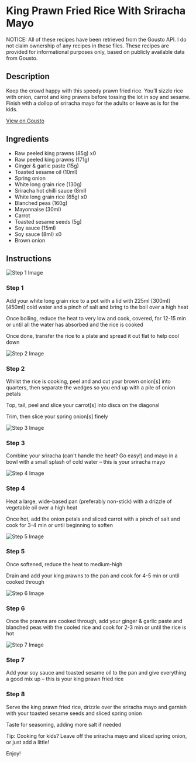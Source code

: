 # King Prawn Fried Rice With Sriracha Mayo

NOTICE: All of these recipes have been retrieved from the Gousto API. I do not claim ownership of any recipes in these files. These recipes are provided for informational purposes only, based on publicly available data from Gousto.

## Description

Keep the crowd happy with this speedy prawn fried rice. You’ll sizzle rice with onion, carrot and king prawns before tossing the lot in soy and sesame. Finish with a dollop of sriracha mayo for the adults or leave as is for the kids.

[View on Gousto](https://www.gousto.co.uk/recipes/cookbook/king-prawn-fried-rice-with-sriracha-mayo)

## Ingredients

- Raw peeled king prawns (85g) x0
- Raw peeled king prawns (171g)
- Ginger & garlic paste (15g)
- Toasted sesame oil (10ml)
- Spring onion
- White long grain rice (130g)
- Sriracha hot chilli sauce (8ml)
- White long grain rice (65g) x0
- Blanched peas (160g)
- Mayonnaise (30ml)
- Carrot
- Toasted sesame seeds (5g)
- Soy sauce (15ml)
- Soy sauce (8ml) x0
- Brown onion

## Instructions

![Step 1 Image](https://production-media.gousto.co.uk/cms/recipe-step-image/step-1-1712656128181-x200.jpg)

### Step 1

Add your white long grain rice to a pot with a lid with 225ml <span class="text-purple">[300ml] </span><span class="text-danger">[450ml]</span> cold water and a pinch of salt and bring to the boil over a high heat

Once boiling, reduce the heat to very low and cook, covered, for 12-15 min or until all the water has absorbed and the rice is cooked

Once done, transfer the rice to a plate and spread it out flat to help cool down

![Step 2 Image](https://production-media.gousto.co.uk/cms/recipe-step-image/step-2-1712656131762-x200.jpg)

### Step 2

Whilst the rice is cooking, peel and and cut your brown onion[s] into quarters, then separate the wedges so you end up with a pile of onion petals

Top, tail, peel and slice your carrot[s] into discs on the diagonal

Trim, then slice your spring onion[s] finely

![Step 3 Image](https://production-media.gousto.co.uk/cms/recipe-step-image/step-3-1712656135032-x200.jpg)

### Step 3

Combine your sriracha (can't handle the heat? Go easy!) and mayo in a bowl with a small splash of cold water – this is your sriracha mayo

![Step 4 Image](https://production-media.gousto.co.uk/cms/recipe-step-image/step-4-1712656138768-x200.jpg)

### Step 4

Heat a large, wide-based pan (preferably non-stick) with a drizzle of vegetable oil over a high heat

Once hot, add the onion petals and sliced carrot with a pinch of salt and cook for 3-4 min or until beginning to soften

![Step 5 Image](https://production-media.gousto.co.uk/cms/recipe-step-image/step-5-1712656142038-x200.jpg)

### Step 5

Once softened, reduce the heat to medium-high

Drain and add your king prawns to the pan and cook for 4-5 min or until cooked through

![Step 6 Image](https://production-media.gousto.co.uk/cms/recipe-step-image/step-6-1712656145719-x200.jpg)

### Step 6

Once the prawns are cooked through, add your ginger & garlic paste and blanched peas with the cooled rice and cook for 2-3 min or until the rice is hot

![Step 7 Image](https://production-media.gousto.co.uk/cms/recipe-step-image/step-7-1712656149120-x200.jpg)

### Step 7

Add your soy sauce and toasted sesame oil to the pan and give everything a good mix up – this is your king prawn fried rice

### Step 8

Serve the king prawn fried rice, drizzle over the sriracha mayo and garnish with your toasted sesame seeds and sliced spring onion

Taste for seasoning, adding more salt if needed

<span class="text-danger">Tip: Cooking for kids? Leave off the sriracha mayo and sliced spring onion, or just add a little!</span>

Enjoy!

